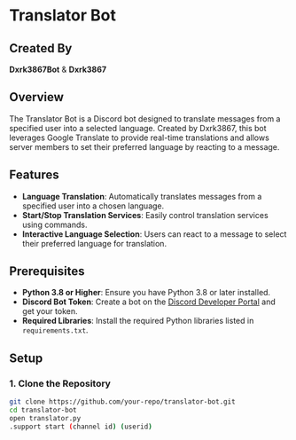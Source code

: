 # Translator Bot

## Created By
**Dxrk3867Bot** & **Dxrk3867**

## Overview

The Translator Bot is a Discord bot designed to translate messages from a specified user into a selected language. Created by Dxrk3867, this bot leverages Google Translate to provide real-time translations and allows server members to set their preferred language by reacting to a message.

## Features

- **Language Translation**: Automatically translates messages from a specified user into a chosen language.
- **Start/Stop Translation Services**: Easily control translation services using commands.
- **Interactive Language Selection**: Users can react to a message to select their preferred language for translation.

## Prerequisites

- **Python 3.8 or Higher**: Ensure you have Python 3.8 or later installed.
- **Discord Bot Token**: Create a bot on the [Discord Developer Portal](https://discord.com/developers/applications) and get your token.
- **Required Libraries**: Install the required Python libraries listed in `requirements.txt`.

## Setup

### 1. Clone the Repository

```bash
git clone https://github.com/your-repo/translator-bot.git
cd translator-bot
open translator.py
.support start (channel id) (userid)
